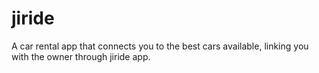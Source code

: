 # jiride
A car rental app that connects you to the best cars available, linking you with the owner through jiride app.
